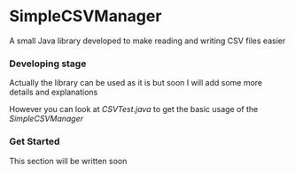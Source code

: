 # SimpleCSVManager
A small Java library developed to make reading and writing CSV files easier

### Developing stage
Actually the library can be used as it is but soon I will add some more details and explanations

However you can look at *CSVTest.java* to get the basic usage of the *SimpleCSVManager*

### Get Started
This section will be written soon
